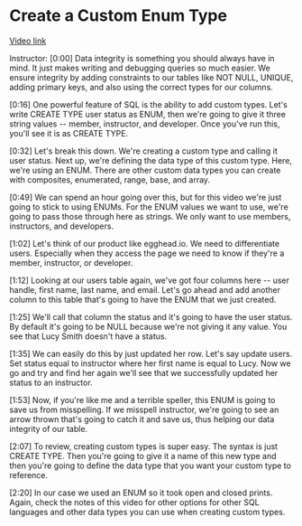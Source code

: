 # Create a Custom Enum Type 

[Video link](https://www.egghead.io/lessons/postgresql-create-a-custom-enum-type)

Instructor: [0:00] Data integrity is something you should always have in mind. It just makes writing and debugging queries so much easier. We ensure integrity by adding constraints to our tables like NOT NULL, UNIQUE, adding primary keys, and also using the correct types for our columns.

[0:16] One powerful feature of SQL is the ability to add custom types. Let's write CREATE TYPE user status as ENUM, then we're going to give it three string values -- member, instructor, and developer. Once you've run this, you'll see it is as CREATE TYPE.

[0:32] Let's break this down. We're creating a custom type and calling it user status. Next up, we're defining the data type of this custom type. Here, we're using an ENUM. There are other custom data types you can create with composites, enumerated, range, base, and array.

[0:49] We can spend an hour going over this, but for this video we're just going to stick to using ENUMs. For the ENUM values we want to use, we're going to pass those through here as strings. We only want to use members, instructors, and developers.

[1:02] Let's think of our product like egghead.io. We need to differentiate users. Especially when they access the page we need to know if they're a member, instructor, or developer.

[1:12] Looking at our users table again, we've got four columns here -- user handle, first name, last name, and email. Let's go ahead and add another column to this table that's going to have the ENUM that we just created.

[1:25] We'll call that column the status and it's going to have the user status. By default it's going to be NULL because we're not giving it any value. You see that Lucy Smith doesn't have a status.

[1:35] We can easily do this by just updated her row. Let's say update users. Set status equal to instructor where her first name is equal to Lucy. Now we go and try and find her again we'll see that we successfully updated her status to an instructor.

[1:53] Now, if you're like me and a terrible speller, this ENUM is going to save us from misspelling. If we misspell instructor, we're going to see an arrow thrown that's going to catch it and save us, thus helping our data integrity of our table.

[2:07] To review, creating custom types is super easy. The syntax is just CREATE TYPE. Then you're going to give it a name of this new type and then you're going to define the data type that you want your custom type to reference.

[2:20] In our case we used an ENUM so it took open and closed prints. Again, check the notes of this video for other options for other SQL languages and other data types you can use when creating custom types.
